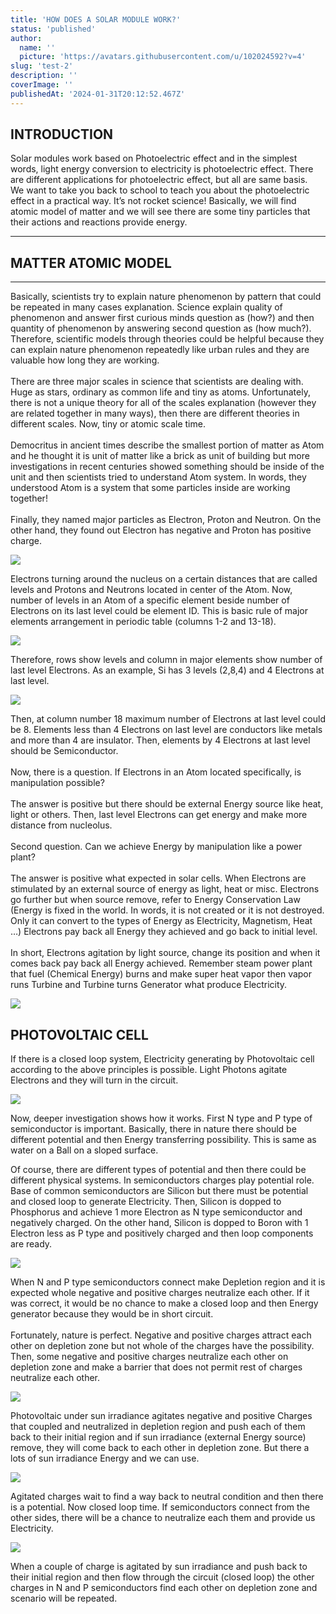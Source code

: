 ```yaml
---
title: 'HOW DOES A SOLAR MODULE WORK?'
status: 'published'
author:
  name: ''
  picture: 'https://avatars.githubusercontent.com/u/102024592?v=4'
slug: 'test-2'
description: ''
coverImage: ''
publishedAt: '2024-01-31T20:12:52.467Z'
---
```


## **INTRODUCTION**

Solar modules work based on Photoelectric effect and in the simplest words, light energy conversion to electricity is photoelectric effect. There are different applications for photoelectric effect, but all are same basis.\
We want to take you back to school to teach you about the photoelectric effect in a practical way. It’s not rocket science! Basically, we will find atomic model of matter and we will see there are some tiny particles that their actions and reactions provide energy.

---

## **MATTER ATOMIC MODEL**

---

Basically, scientists try to explain nature phenomenon by pattern that could be repeated in many cases explanation. Science explain quality of phenomenon and answer first curious minds question as (how?) and then quantity of phenomenon by answering second question as (how much?). Therefore, scientific models through theories could be helpful because they can explain nature phenomenon repeatedly like urban rules and they are valuable how long they are working.\
\
There are three major scales in science that scientists are dealing with. Huge as stars, ordinary as common life and tiny as atoms. Unfortunately, there is not a unique theory for all of the scales explanation (however they are related together in many ways), then there are different theories in different scales. Now, tiny or atomic scale time.\
\
Democritus in ancient times describe the smallest portion of matter as Atom and he thought it is unit of matter like a brick as unit of building but more investigations in recent centuries showed something should be inside of the unit and then scientists tried to understand Atom system. In words, they understood Atom is a system that some particles inside are working together!\
\
Finally, they named major particles as Electron, Proton and Neutron. On the other hand, they found out Electron has negative and Proton has positive charge.

![](/images/01-atomic-model-01-1-1024x442-IzNz.png)

Electrons turning around the nucleus on a certain distances that are called levels and Protons and Neutrons located in center of the Atom. Now, number of levels in an Atom of a specific element beside number of Electrons on its last level could be element ID. This is basic rule of major elements arrangement in periodic table (columns 1-2 and 13-18).

![](/images/02-periodic-table-01-1024x576-AzND.png)

Therefore, rows show levels and column in major elements show number of last level Electrons. As an example, Si has 3 levels (2,8,4) and 4 Electrons at last level.

![](/images/03-si-has-3-levels-and-4-electrons-01-1024x187-k2Mz.png)

Then, at column number 18 maximum number of Electrons at last level could be 8. Elements less than 4 Electrons on last level are conductors like metals and more than 4 are insulator. Then, elements by 4 Electrons at last level should be Semiconductor.\
\
Now, there is a question. If Electrons in an Atom located specifically, is manipulation possible?\
\
The answer is positive but there should be external Energy source like heat, light or others. Then, last level Electrons can get energy and make more distance from nucleolus.\
\
Second question. Can we achieve Energy by manipulation like a power plant?\
\
The answer is positive what expected in solar cells. When Electrons are stimulated by an external source of energy as light, heat or misc. Electrons go further but when source remove, refer to Energy Conservation Law (Energy is fixed in the world. In words, it is not created or it is not destroyed. Only it can convert to the types of Energy as Electricity, Magnetism, Heat …) Electrons pay back all Energy they achieved and go back to initial level.\
\
In short, Electrons agitation by light source, change its position and when it comes back pay back all Energy achieved. Remember steam power plant that fuel (Chemical Energy) burns and make super heat vapor then vapor runs Turbine and Turbine turns Generator what produce Electricity.

![](/images/04-05-electrons-01-1024x442-YyOD.png)

## **PHOTOVOLTAIC CELL**

If there is a closed loop system, Electricity generating by Photovoltaic cell according to the above principles is possible. Light Photons agitate Electrons and they will turn in the circuit.

![](/images/06-closed-loop-makes-energy-01-1024x346-MxOT.png)

Now, deeper investigation shows how it works. First N type and P type of semiconductor is important. Basically, there in nature there should be different potential and then Energy transferring possibility. This is same as water on a Ball on a sloped surface.

Of course, there are different types of potential and then there could be different physical systems. In semiconductors charges play potential role. Base of common semiconductors are Silicon but there must be potential and closed loop to generate Electricity. Then, Silicon is dopped to Phosphorus and achieve 1 more Electron as N type semiconductor and negatively charged. On the other hand, Silicon is dopped to Boron with 1 Electron less as P type and positively charged and then loop components are ready.

![](/images/08-n-and-p-type-01-1024x379-k1NT.png)

When N and P type semiconductors connect make Depletion region and it is expected whole negative and positive charges neutralize each other. If it was correct, it would be no chance to make a closed loop and then Energy generator because they would be in short circuit.\
\
Fortunately, nature is perfect. Negative and positive charges attract each other on depletion zone but not whole of the charges have the possibility. Then, some negative and positive charges neutralize each other on depletion zone and make a barrier that does not permit rest of charges neutralize each other.

![](/images/09-depletion-region-01-1024x409-Y3Mz.png)

Photovoltaic under sun irradiance agitates negative and positive Charges that coupled and neutralized in depletion region and push each of them back to their initial region and if sun irradiance (external Energy source) remove, they will come back to each other in depletion zone. But there a lots of sun irradiance Energy and we can use.

![](/images/10-irradiance-agitates-01-1024x409-A3MT.png)

Agitated charges wait to find a way back to neutral condition and then there is a potential. Now closed loop time. If semiconductors connect from the other sides, there will be a chance to neutralize each them and provide us Electricity.

![](/images/11-closed-loop-01-1024x586-MyMD.png)

When a couple of charge is agitated by sun irradiance and push back to their initial region and then flow through the circuit (closed loop) the other charges in N and P semiconductors find each other on depletion zone and scenario will be repeated.